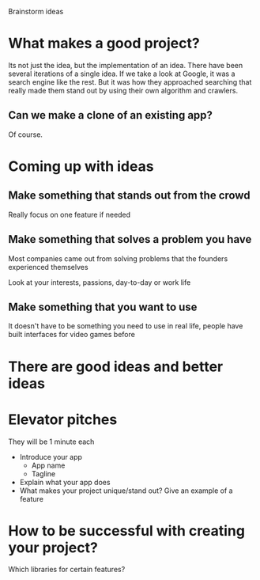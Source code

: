 Brainstorm ideas

# What makes a good project?
Its not just the idea, but the implementation of an idea.
There have been several iterations of a single idea. If we take a look at Google, it was a search engine like the rest. But it was how they approached searching that really made them stand out by using their own algorithm and crawlers.

## Can we make a clone of an existing app?

Of course.

# Coming up with ideas

## Make something that stands out from the crowd

Really focus on one feature if needed

## Make something that solves a problem you have

Most companies came out from solving problems that the founders experienced themselves

Look at your interests, passions, day-to-day or work life

## Make something that you want to use

It doesn't have to be something you need to use in real life, people have built interfaces for video games before


# There are good ideas and better ideas

# Elevator pitches

They will be 1 minute each

- Introduce your app
    - App name
    - Tagline
- Explain what your app does
- What makes your project unique/stand out? Give an example of a feature

# How to be successful with creating your project?

Which libraries for certain features?




